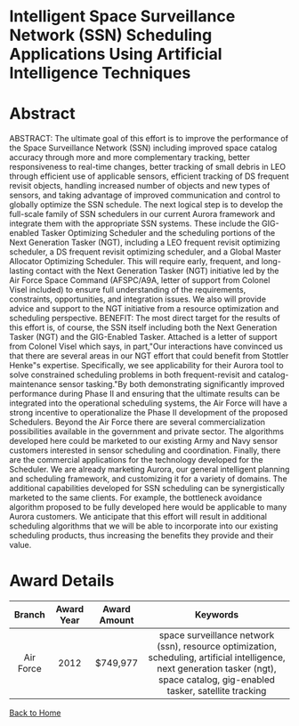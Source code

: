 
Intelligent Space Surveillance Network (SSN) Scheduling Applications Using Artificial Intelligence Techniques
=============================================================================================================

# Abstract


ABSTRACT:  The ultimate goal of this effort is to improve the performance of the Space Surveillance Network (SSN) including improved space catalog accuracy through more and more complementary tracking, better responsiveness to real-time changes, better tracking of small debris in LEO through efficient use of applicable sensors, efficient tracking of DS frequent revisit objects, handling increased number of objects and new types of sensors, and taking advantage of improved communication and control to globally optimize the SSN schedule.    The next logical step is to develop the full-scale family of SSN schedulers in our current Aurora framework and integrate them with the appropriate SSN systems.  These include the GIG-enabled Tasker Optimizing Scheduler and the scheduling portions of the Next Generation Tasker (NGT), including a LEO frequent revisit optimizing scheduler, a DS frequent revisit optimizing scheduler, and a Global Master Allocator Optimizing Scheduler.  This will require early, frequent, and long-lasting contact with the Next Generation Tasker (NGT) initiative led by the Air Force Space Command (AFSPC/A9A, letter of support from Colonel Visel included) to ensure full understanding of the requirements, constraints, opportunities, and integration issues.  We also will provide advice and support to the NGT initiative from a resource optimization and scheduling perspective.      BENEFIT:  The most direct target for the results of this effort is, of course, the SSN itself including both the Next Generation Tasker (NGT) and the GIG-Enabled Tasker.  Attached is a letter of support from Colonel Visel which says, in part,"Our interactions have convinced us that there are several areas in our NGT effort that could benefit from Stottler Henke"s expertise.  Specifically, we see applicability for their Aurora tool to solve constrained scheduling problems in both frequent-revisit and catalog-maintenance sensor tasking."By both demonstrating significantly improved performance during Phase II and ensuring that the ultimate results can be integrated into the operational scheduling systems, the Air Force will have a strong incentive to operationalize the Phase II development of the proposed Schedulers.  Beyond the Air Force there are several commercialization possibilities available in the government and private sector.  The algorithms developed here could be marketed to our existing Army and Navy sensor customers interested in sensor scheduling and coordination.  Finally, there are the commercial applications for the technology developed for the Scheduler.  We are already marketing Aurora, our general intelligent planning and scheduling framework, and customizing it for a variety of domains.  The additional capabilities developed for SSN scheduling can be synergistically marketed to the same clients.  For example, the bottleneck avoidance algorithm proposed to be fully developed here would be applicable to many Aurora customers.  We anticipate that this effort will result in additional scheduling algorithms that we will be able to incorporate into our existing scheduling products, thus increasing the benefits they provide and their value.  

# Award Details

|Branch|Award Year|Award Amount|Keywords|
| :---: | :---: | :---: | :---: |
|Air Force|2012|$749,977|space surveillance network (ssn), resource optimization, scheduling, artificial intelligence, next generation tasker (ngt), space catalog, gig-enabled tasker, satellite tracking|
  
  


[Back to Home](https://github.com/chrischow/dod_sbir_awards#1333)